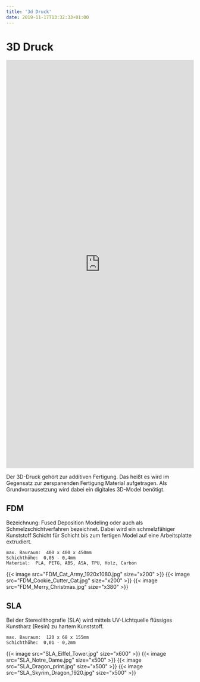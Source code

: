```yaml
---
title: '3d Druck'
date: 2019-11-17T13:32:33+01:00
---
```


# 3D Druck


<iframe id="auto3d-widget-vendor-rqbwEzSjtC2Ydkk6o" scrolling="yes" style="width: 100%; height: 1094px; margin:0 auto; display: block;" src="https://app.3dcompare.com/widget/vendor/rqbwEzSjtC2Ydkk6o/#" frameborder="0"></iframe>
  <script type="text/javascript">
    document.getElementById("auto3d-widget-vendor-rqbwEzSjtC2Ydkk6o").src = "https://app.3dcompare.com/widget/vendor/rqbwEzSjtC2Ydkk6o/#" + (document.location.href.split("#")[1] || "");
  </script>

Der 3D-Druck gehört zur additiven Fertigung. Das heißt es wird im Gegensatz zur zerspanenden Fertigung Material aufgetragen. Als Grundvorrausetzung wird dabei ein digitales 3D-Model benötigt.

## FDM

Bezeichnung: Fused Deposition Modeling oder auch als Schmelzschichtverfahren bezeichnet.
Dabei wird ein schmelzfähiger Kunststoff Schicht für Schicht bis zum fertigen Model auf eine Arbeitsplatte extrudiert.

    max. Bauraum:  400 x 400 x 450mm
    Schichthöhe:  0,05 - 0,4mm
    Material:  PLA, PETG, ABS, ASA, TPU, Holz, Carbon

<div class="flex flex-wrap justify-center items-center w-full max-w-xl mx-auto mt-6">
    {{< image src="FDM_Cat_Army_1920x1080.jpg" size="x200" >}}
    {{< image src="FDM_Cookie_Cutter_Cat.jpg" size="x200" >}}
    {{< image src="FDM_Merry_Christmas.jpg" size="x380" >}}
</div>

## SLA

Bei der Stereolithografie (SLA) wird mittels UV-Lichtquelle flüssiges Kunstharz (Resin) zu hartem Kunststoff.

    max. Bauraum:  120 x 68 x 155mm
    Schichthöhe:  0,01 - 0,2mm
    
<div class="flex flex-wrap justify-center items-center w-full max-w-xl mx-auto mt-6">
    {{< image src="SLA_Eiffel_Tower.jpg" size="x600" >}}
    {{< image src="SLA_Notre_Dame.jpg" size="x500" >}}
    {{< image src="SLA_Dragon_print.jpg" size="x500" >}}
    {{< image src="SLA_Skyrim_Dragon_1920.jpg" size="x500" >}}
</div>
